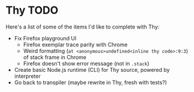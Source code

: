 # Thy TODO

Here's a list of some of the items I'd like to complete with Thy:

* Fix Firefox playground UI
  * Firefox exemplar trace parity with Chrome
  * Weird formatting (`at <anonymous>undefined<inline thy code>:9:3`) of stack frame in Chrome
  * Firefox doesn't show error message (not in `.stack`)
* Create basic Node.js runtime (CLI) for Thy source, powered by interpreter
* Go back to transpiler (maybe rewrite in Thy, fresh with tests?)
